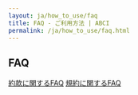 ```yaml
---
layout: ja/how_to_use/faq
title: FAQ - ご利用方法 | ABCI
permalink: /ja/how_to_use/faq.html
---
```


<h2 class="h2">FAQ</h2>

<div class="cf">
<a href="./yakkan.html" class="box_menu">約款に関するFAQ</a>
<a href="./kiyaku.html" class="box_menu">規約に関するFAQ</a>
</div>

